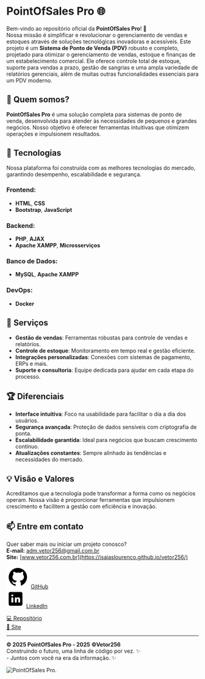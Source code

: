 # PointOfSales Pro 🌐

Bem-vindo ao repositório oficial da **PointOfSales Pro**! 🚀  
Nossa missão é simplificar e revolucionar o gerenciamento de vendas e estoques através de soluções tecnológicas inovadoras e acessíveis.
Este projeto é um **Sistema de Ponto de Venda (PDV)** robusto e completo, projetado para otimizar o gerenciamento de vendas, estoque e finanças de um estabelecimento comercial. Ele oferece controle total de estoque, suporte para vendas a prazo, gestão de sangrias e uma ampla variedade de relatórios gerenciais, além de muitas outras funcionalidades essenciais para um PDV moderno.

## 🧩 Quem somos?

**PointOfSales Pro** é uma solução completa para sistemas de ponto de venda, desenvolvida para atender às necessidades de pequenos e grandes negócios. Nosso objetivo é oferecer ferramentas intuitivas que otimizem operações e impulsionem resultados.

## 🔧 Tecnologias

Nossa plataforma foi construída com as melhores tecnologias do mercado, garantindo desempenho, escalabilidade e segurança. 

### Frontend:
- **HTML**, **CSS** 
- **Bootstrap**, **JavaScript**

### Backend:
- **PHP**, **AJAX**
- **Apache XAMPP**, **Microsserviços**

### Banco de Dados:
- **MySQL**, **Apache XAMPP**

### DevOps:
- **Docker**

## 🌟 Serviços

- **Gestão de vendas**: Ferramentas robustas para controle de vendas e relatórios.
- **Controle de estoque**: Monitoramento em tempo real e gestão eficiente.
- **Integrações personalizadas**: Conexões com sistemas de pagamento, ERPs e mais.
- **Suporte e consultoria**: Equipe dedicada para ajudar em cada etapa do processo.

## 🏆 Diferenciais

- **Interface intuitiva**: Foco na usabilidade para facilitar o dia a dia dos usuários.
- **Segurança avançada**: Proteção de dados sensíveis com criptografia de ponta.
- **Escalabilidade garantida**: Ideal para negócios que buscam crescimento contínuo.
- **Atualizações constantes**: Sempre alinhado às tendências e necessidades do mercado.

## 💡 Visão e Valores

Acreditamos que a tecnologia pode transformar a forma como os negócios operam. Nossa visão é proporcionar ferramentas que impulsionem crescimento e facilitem a gestão com eficiência e inovação.

## 📫 Entre em contato

Quer saber mais ou iniciar um projeto conosco?  
**E-mail:** adm.vetor256@gmail.com.br  
**Site:** [www.vetor256.com.br](https://isaiaslourenco.github.io/vetor256/)  

<img src="./assets/img/logotipo-do-github.png" alt="Github"> [GitHub](https://github.com/pointofsalespro)<br>
<img src="./assets/img/logotipo-do-linkedin.png" alt="LinkedIn"> [LinkedIn](https://linkedin.com/company/pointofsalespro)

<a href="https://github.com/IsaiasLourenco/vetor256" target="_blank"> 💻 Repositório </a> <br>
<a href="https://vetor256.com" target="_blank">🔗 Site</a>

---

**© 2025 PointOfSales Pro - 2025** **©Vetor256**<br>  Construindo o futuro, uma linha de código por vez. ✨<br>
                    - Juntos com você na era da informação. ✨

<img src="./assets/img/pdv.gif" alt="PointOfSales Pro.">